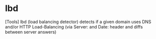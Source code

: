 # lbd
[Tools] lbd (load balancing detector) detects if a given domain uses DNS and/or HTTP Load-Balancing (via Server: and Date: header and diffs between server answers)
